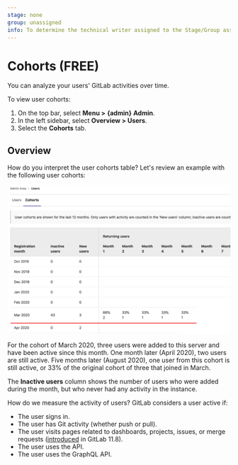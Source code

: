 ```yaml
---
stage: none
group: unassigned
info: To determine the technical writer assigned to the Stage/Group associated with this page, see https://about.gitlab.com/handbook/engineering/ux/technical-writing/#assignments
---
```


# Cohorts **(FREE)**

You can analyze your users' GitLab activities over time.

To view user cohorts:

1. On the top bar, select **Menu >** **{admin}** **Admin**.
1. In the left sidebar, select **Overview > Users**.
1. Select the **Cohorts** tab.

## Overview

How do you interpret the user cohorts table? Let's review an example with the
following user cohorts:

![User cohort example](img/cohorts_v13_9_a.png)

For the cohort of March 2020, three users were added to this server and have
been active since this month. One month later (April 2020), two users are still
active. Five months later (August 2020), one user from this cohort is still
active, or 33% of the original cohort of three that joined in March.

The **Inactive users** column shows the number of users who were added during
the month, but who never had any activity in the instance.

How do we measure the activity of users? GitLab considers a user active if:

- The user signs in.
- The user has Git activity (whether push or pull).
- The user visits pages related to dashboards, projects, issues, or merge
  requests ([introduced](https://gitlab.com/gitlab-org/gitlab-foss/-/issues/54947) in GitLab 11.8).
- The user uses the API.
- The user uses the GraphQL API.
